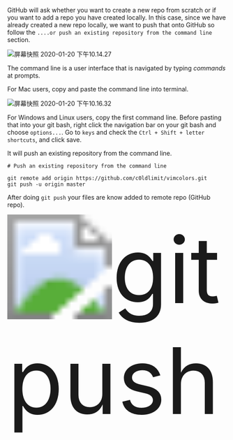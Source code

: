 <!--title={Create New Repository on GitHub}-->

<!--badges={Software Engineering:4, Git:15}--> 

<!--concepts={Repository, Push a Branch to GitHub}--> 

GitHub will ask whether you want to create a new repo from scratch or if you want to add a repo you have created locally. In this case, since we have already created a new repo locally, we want to push that onto GitHub so follow the `....or push an existing repository from the command line` section.

![屏幕快照 2020-01-20 下午10.14.27](https://tva1.sinaimg.cn/large/006tNbRwgy1gb4ad6wt0nj31670u0gu6.jpg)

The command line is a user interface that is navigated by typing *commands* at prompts.

For Mac users, copy and paste the command line into terminal.

![屏幕快照 2020-01-20 下午10.16.32](https://tva1.sinaimg.cn/large/006tNbRwgy1gb4adregkxj31ni0fa0wv.jpg)

For Windows and Linux users, copy the first command line. Before pasting that into your git bash, right click the navigation bar on your git bash and choose `options...`. Go to `keys` and check the `Ctrl + Shift + letter shortcuts`, and click save.

It will push an existing repository from the command line.

```
# Push an existing repository from the command line
 
git remote add origin https://github.com/c0ldlimit/vimcolors.git
git push -u origin master
```

After doing `git push` your files are know added to remote repo (GitHub repo).

<img src="https://tva1.sinaimg.cn/large/006tNbRwgy1gb4cnk8o14j327h0u0dgg.jpg" alt="git push" style="zoom:1500%;" />
